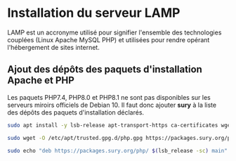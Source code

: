 # Installation du serveur LAMP

LAMP est un accronyme utilisé pour signifier l'ensemble des technologies couplées (Linux Apache MySQL PHP) et utilisées pour rendre opérant l'hébergement de sites internet.

## Ajout des dépôts des paquets d'installation Apache et PHP

Les paquets PHP7.4, PHP8.0 et PHP8.1 ne sont pas disponibles sur les serveurs miroirs officiels de Debian 10.
Il faut donc ajouter **sury** à la liste des dépôts des paquets d'installation déclarés.

```bash
sudo apt install -y lsb-release apt-transport-https ca-certificates wget
```

```bash
sudo wget -O /etc/apt/trusted.gpg.d/php.gpg https://packages.sury.org/php/apt.gpg
```

```bash
sudo echo "deb https://packages.sury.org/php/ $(lsb_release -sc) main" |sudo tee /etc/apt/sources.list.d/php.list
```
